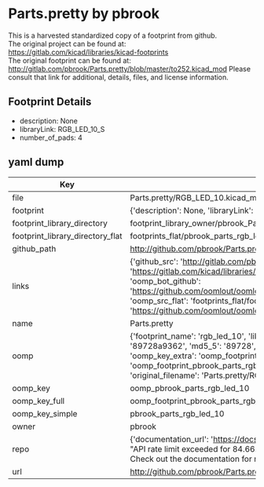 # Parts.pretty by pbrook  
This is a harvested standardized copy of a footprint from github.  
The original project can be found at:  
https://gitlab.com/kicad/libraries/kicad-footprints  
The original footprint can be found at:
http://gitlab.com/pbrook/Parts.pretty/blob/master/to252.kicad_mod
Please consult that link for additional, details, files, and license information.  
## Footprint Details
* description: None  
* libraryLink: RGB_LED_10_S  
* number_of_pads: 4  
## yaml dump  
| Key | Value |  
| --- | --- |  
| file | Parts.pretty/RGB_LED_10.kicad_mod |  
| footprint | {'description': None, 'libraryLink': 'RGB_LED_10_S', 'number_of_pads': 4} |  
| footprint_library_directory | footprint_library_owner/pbrook_Parts.pretty |  
| footprint_library_directory_flat | footprints_flat/pbrook_parts_rgb_led_10/working |  
| github_path | http://github.com/pbrook/Parts.pretty/blob/master/RGB_LED_10.kicad_mod |  
| links | {'github_src': 'http://gitlab.com/pbrook/Parts.pretty/blob/master/to252.kicad_mod', 'github_src_repo': 'https://gitlab.com/kicad/libraries/kicad-footprints', 'oomp_bot': 'footprints/pbrook_parts_rgb_led_10/working', 'oomp_bot_github': 'https://github.com/oomlout/oomlout_oomp_footprint_bot/tree/main/footprints/pbrook_parts_rgb_led_10/working', 'oomp_src_flat': 'footprints_flat/footprints_flat/pbrook_parts_rgb_led_10/working', 'oomp_src_flat_github': 'https://github.com/oomlout/oomlout_oomp_footprint_src/tree/main/footprints_flat/pbrook_parts_rgb_led_10/working'} |  
| name | Parts.pretty |  
| oomp | {'footprint_name': 'rgb_led_10', 'library_name': 'parts', 'md5': '89728a9362d835c5dbe52a264fb8a863', 'md5_10': '89728a9362', 'md5_5': '89728', 'md5_6': '89728a', 'oomp_key': 'oomp_pbrook_parts_rgb_led_10', 'oomp_key_extra': 'oomp_footprint_pbrook_parts_rgb_led_10', 'oomp_key_full': 'oomp_footprint_pbrook_parts_rgb_led_10_89728a', 'oomp_key_simple': 'pbrook_parts_rgb_led_10', 'original_filename': 'Parts.pretty/RGB_LED_10.kicad_mod', 'owner_name': 'pbrook'} |  
| oomp_key | oomp_pbrook_parts_rgb_led_10 |  
| oomp_key_full | oomp_footprint_pbrook_parts_rgb_led_10 |  
| oomp_key_simple | pbrook_parts_rgb_led_10 |  
| owner | pbrook |  
| repo | {'documentation_url': 'https://docs.github.com/rest/overview/resources-in-the-rest-api#rate-limiting', 'message': "API rate limit exceeded for 84.66.173.59. (But here's the good news: Authenticated requests get a higher rate limit. Check out the documentation for more details.)"} |  
| url | http://github.com/pbrook/Parts.pretty |  

